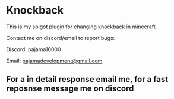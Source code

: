 # Knockback
This is my spigot plugin for changing knockback in minecraft.

Contact me on discord/email to report bugs:

Discord: pajama10000

Email: pajamadevelopment@gmail.com

## For a in detail response email me, for a fast reposnse message me on discord
